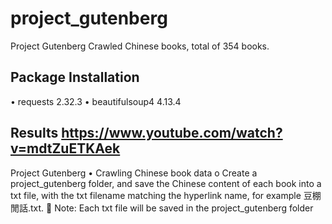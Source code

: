 # project_gutenberg
Project Gutenberg
Crawled Chinese books, total of 354 books.
## Package Installation
•	requests 2.32.3
•	beautifulsoup4 4.13.4
## Results https://www.youtube.com/watch?v=mdtZuETKAek
Project Gutenberg
•	Crawling Chinese book data 
o	Create a project_gutenberg folder, and save the Chinese content of each book into a txt file, with the txt filename matching the hyperlink name, for example 豆棚閒話.txt. 
	Note: Each txt file will be saved in the project_gutenberg folder
